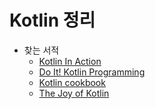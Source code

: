 # Kotlin 정리

- 찾는 서적
    - [Kotlin In Action](http://www.kyobobook.co.kr/product/detailViewKor.laf?ejkGb=KOR&mallGb=KOR&barcode=9791161750712&orderClick=LAG&Kc=)
    - [Do It! Kotlin Programming](http://www.kyobobook.co.kr/product/detailViewKor.laf?ejkGb=KOR&mallGb=KOR&barcode=9791163030843&orderClick=LAG&Kc=)
    - [Kotlin cookbook](http://www.kyobobook.co.kr/product/detailViewKor.laf?ejkGb=KOR&mallGb=KOR&barcode=9791189909147&orderClick=LAG&Kc=)
    - [The Joy of Kotlin](http://www.kyobobook.co.kr/product/detailViewKor.laf?ejkGb=KOR&mallGb=KOR&barcode=9791165210960&orderClick=LAG&Kc=)

